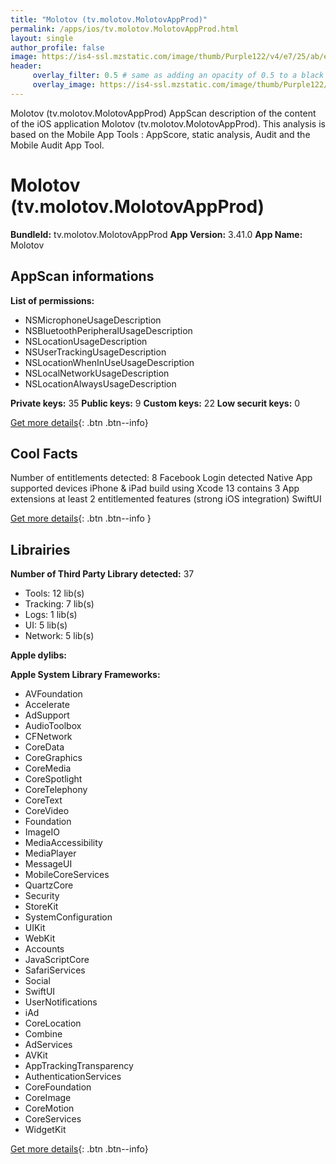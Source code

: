 ```yaml
---
title: "Molotov (tv.molotov.MolotovAppProd)"
permalink: /apps/ios/tv.molotov.MolotovAppProd.html
layout: single
author_profile: false
image: https://is4-ssl.mzstatic.com/image/thumb/Purple122/v4/e7/25/ab/e725ab08-f241-6e75-9ebe-698c69a57529/AppIcon-1x_U007emarketing-0-7-0-85-220.png/512x512bb.jpg
header: 
     overlay_filter: 0.5 # same as adding an opacity of 0.5 to a black background
     overlay_image: https://is4-ssl.mzstatic.com/image/thumb/Purple122/v4/e7/25/ab/e725ab08-f241-6e75-9ebe-698c69a57529/AppIcon-1x_U007emarketing-0-7-0-85-220.png/512x512bb.jpg
---
```

Molotov (tv.molotov.MolotovAppProd) AppScan description of the content of the iOS application Molotov (tv.molotov.MolotovAppProd). This analysis is based on the Mobile App Tools : AppScore, static analysis, Audit and the Mobile Audit App Tool.

# Molotov (tv.molotov.MolotovAppProd)

**BundleId:** tv.molotov.MolotovAppProd
**App Version:** 3.41.0
**App Name:** Molotov


## AppScan informations 

**List of permissions:** 
- NSMicrophoneUsageDescription
- NSBluetoothPeripheralUsageDescription
- NSLocationUsageDescription
- NSUserTrackingUsageDescription
- NSLocationWhenInUseUsageDescription
- NSLocalNetworkUsageDescription
- NSLocationAlwaysUsageDescription
  
  
**Private keys:** 35
**Public keys:** 9
**Custom keys:** 22
**Low securit keys:** 0
  
[Get more details](/pricing.html){: .btn .btn--info}

## Cool Facts

Number of entitlements detected: 8
Facebook Login detected
Native App
supported devices iPhone & iPad
build using Xcode 13
contains 3 App extensions
at least 2 entitlemented features (strong iOS integration)
SwiftUI
  
[Get more details](/pricing.html){: .btn .btn--info }

## Librairies 
**Number of Third Party Library detected:** 37
- Tools: 12 lib(s)
- Tracking: 7 lib(s)
- Logs: 1 lib(s)
- UI: 5 lib(s)
- Network: 5 lib(s)


**Apple dylibs:**


**Apple System Library Frameworks:**
- AVFoundation
- Accelerate
- AdSupport
- AudioToolbox
- CFNetwork
- CoreData
- CoreGraphics
- CoreMedia
- CoreSpotlight
- CoreTelephony
- CoreText
- CoreVideo
- Foundation
- ImageIO
- MediaAccessibility
- MediaPlayer
- MessageUI
- MobileCoreServices
- QuartzCore
- Security
- StoreKit
- SystemConfiguration
- UIKit
- WebKit
- Accounts
- JavaScriptCore
- SafariServices
- Social
- SwiftUI
- UserNotifications
- iAd
- CoreLocation
- Combine
- AdServices
- AVKit
- AppTrackingTransparency
- AuthenticationServices
- CoreFoundation
- CoreImage
- CoreMotion
- CoreServices
- WidgetKit


  
[Get more details](/pricing.html){: .btn .btn--info}

